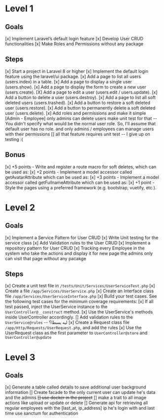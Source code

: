 # Level 1

## Goals

[x] Implement Laravel’s default login feature
[x] Develop User CRUD functionalities
[x] Make Roles and Permissions without any package

## Steps

[x] Start a project in Laravel 8 or higher
[x] Implement the default login feature using the laravel/ui package.
[x] Add a page to list all users (users.index) in a table.
[x] Add a page to display a single user (users.show).
[x] Add a page to display the form to create a new user (users.create).
[X] Add a page to edit a user (users.edit / users.update).
[x] Add a button to delete a user (users.destroy).
[x] Add a page to list all soft deleted users (users.trashed).
[x] Add a button to restore a soft deleted user (users.restore).
[x] Add a button to permanently delete a soft deleted user (users.delete).
[x] Add roles and permissions and make it simple [Admin - Employee] only admins can delete users make unit test for that
-- You didn't specify what would be the normal user role. So, I'll assume that default user has no role. and only admins / employees can manage users with their permissions
[] all that feature requires unit test
-- I give up on testing :(

## Bonus

[x] +5 points - Write and register a route macro for soft deletes, which can be used as:
[x] +2 points - Implement a model accessor called getAvatarAttribute which can be used as:
[x] +3 points - Implement a model accessor called getFullnameAttribute which can be used as:
[x] +1 point - Style the pages using a preferred framework (e.g. bootstrap, vuetify, etc.).

# Level 2

## Goals

[x] Implement a Service Pattern for User CRUD
[x] Write Unit testing for the service class
[x] Add Validation rules to the User CRUD
[x] Implement a repository pattern for User CRUD
[x] Tracking every Employee in the system who take the actions and display it for new page the admins only can visit that page without any pacakge

## Steps

[x] Create a unit test file in `/tests/Unit/Services/UserServiceTest.php`
[x] Create a file `/app/Services/UserService.php`
[x] Create an Interface class file `/app/Services/UserServiceInterface.php`
[x] Build your test cases. See the following test cases for the minimum coverage requirements:
[x] If all test passed, inject the UserService instance to the `UserController@__construct` method.
[x] Use the UserService's methods inside UserController accordingly.
[] Add validation rules to the `UserService@rules`
-- ليه يسطا؟
[x] Create a Request class file `/app/Http/Requests/UserRequest.php`, and add the rules
[x] Use the UserRequest class as the first parameter to `UserController@store` and `UserController@update`

# Level 3

## Goals

[x] Generate a table called details to save additional user background information
[] Create facade to the only current user can update he's data and the admins
<s>[] use docker in the project</s>
[] make a trait to all image actions like upload or update or delete
[] Generate api for retrieving all regular employees with the [last_at, ip_address] ip he's login with and last time use sanctum for authentication
